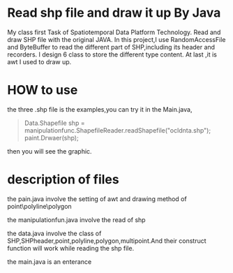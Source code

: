 # Read shp file and draw it up By Java 
My class first Task of Spatiotemporal Data Platform Technology.
Read and draw SHP file with the original JAVA. 
In this project,I use RandomAccessFile and ByteBuffer to read the different part of SHP,including its header and recorders. 
I design 6 class to store the different type content.
At last ,it is awt I used to draw up. 

# HOW to use
the three .shp file is the examples,you can try it in the Main.java,
> Data.Shapefile shp = manipulationfunc.ShapefileReader.readShapefile("ocldnta.shp");
> paint.Drwaer(shp); 

then you will see the graphic.

# description of files
the pain.java involve the setting of awt and drawing method of point\polyline\polygon

the manipulationfun.java involve the read of shp

the data.java involve the class of SHP,SHPheader,point,polyline,polygon,multipoint.And their construct function will work while reading the shp file.

the main.java is an enterance

